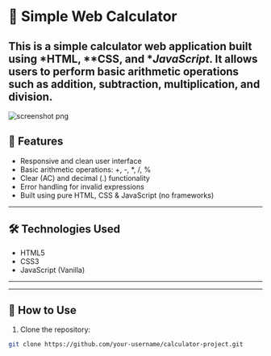 # 🧮 Simple Web Calculator

This is a simple calculator web application built using *HTML, **CSS, and **JavaScript*. It allows users to perform basic arithmetic operations such as addition, subtraction, multiplication, and division.
---

![screenshot png](https://github.com/user-attachments/assets/5b59fdc9-8b4b-4397-b9d3-a4cf37e09ba2)

## 🚀 Features

- Responsive and clean user interface
- Basic arithmetic operations: +, -, *, /, %
- Clear (AC) and decimal (.) functionality
- Error handling for invalid expressions
- Built using pure HTML, CSS & JavaScript (no frameworks)

---

## 🛠 Technologies Used

- HTML5
- CSS3
- JavaScript (Vanilla)

---
---

## 🔧 How to Use

1. Clone the repository:

```bash
git clone https://github.com/your-username/calculator-project.git

